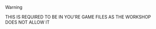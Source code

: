 > [!WARNING]  
> THIS IS REQUIRED TO BE IN YOU'RE GAME FILES AS THE WORKSHOP DOES
> NOT ALLOW IT
>
> 
